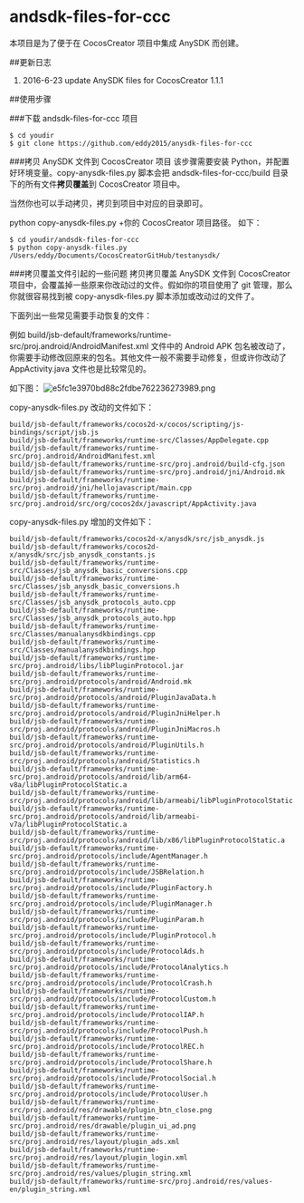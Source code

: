 # andsdk-files-for-ccc
本项目是为了便于在 CocosCreator 项目中集成 AnySDK 而创建。

##更新日志
1. 2016-6-23 update AnySDK files for CocosCreator 1.1.1


##使用步骤

###下载 andsdk-files-for-ccc 项目

```
$ cd youdir
$ git clone https://github.com/eddy2015/anysdk-files-for-ccc
```
###拷贝 AnySDK 文件到 CocosCreator 项目
该步骤需要安装 Python，并配置好环境变量。copy-anysdk-files.py 脚本会把 andsdk-files-for-ccc/build 目录下的所有文件**拷贝覆盖**到 CocosCreator 项目中。

当然你也可以手动拷贝，拷贝到项目中对应的目录即可。

python copy-anysdk-files.py +你的 CocosCreator 项目路径。
如下：

```
$ cd youdir/andsdk-files-for-ccc
$ python copy-anysdk-files.py /Users/eddy/Documents/CocosCreatorGitHub/testanysdk/
```

###拷贝覆盖文件引起的一些问题
拷贝拷贝覆盖 AnySDK 文件到 CocosCreator 项目中，会覆盖掉一些原来你改动过的文件。假如你的项目使用了 git 管理，那么你就很容易找到被 copy-anysdk-files.py 脚本添加或改动过的文件了。

下面列出一些常见需要手动恢复的文件：

例如 build/jsb-default/frameworks/runtime-src/proj.android/AndroidManifest.xml 文件中的 Android APK 包名被改动了，你需要手动修改回原来的包名。其他文件一般不需要手动修复，但或许你改动了 AppActivity.java 文件也是比较常见的。

如下图：
![e5fc1e3970bd88c2fdbe762236273989.png](http://moefq.com/images/2016/06/23/e5fc1e3970bd88c2fdbe762236273989.png)

copy-anysdk-files.py 改动的文件如下：

```
build/jsb-default/frameworks/cocos2d-x/cocos/scripting/js-bindings/script/jsb.js
build/jsb-default/frameworks/runtime-src/Classes/AppDelegate.cpp
build/jsb-default/frameworks/runtime-src/proj.android/AndroidManifest.xml
build/jsb-default/frameworks/runtime-src/proj.android/build-cfg.json
build/jsb-default/frameworks/runtime-src/proj.android/jni/Android.mk
build/jsb-default/frameworks/runtime-src/proj.android/jni/hellojavascript/main.cpp
build/jsb-default/frameworks/runtime-src/proj.android/src/org/cocos2dx/javascript/AppActivity.java
```
copy-anysdk-files.py 增加的文件如下：

```
build/jsb-default/frameworks/cocos2d-x/anysdk/src/jsb_anysdk.js
build/jsb-default/frameworks/cocos2d-x/anysdk/src/jsb_anysdk_constants.js
build/jsb-default/frameworks/runtime-src/Classes/jsb_anysdk_basic_conversions.cpp
build/jsb-default/frameworks/runtime-src/Classes/jsb_anysdk_basic_conversions.h
build/jsb-default/frameworks/runtime-src/Classes/jsb_anysdk_protocols_auto.cpp
build/jsb-default/frameworks/runtime-src/Classes/jsb_anysdk_protocols_auto.hpp
build/jsb-default/frameworks/runtime-src/Classes/manualanysdkbindings.cpp
build/jsb-default/frameworks/runtime-src/Classes/manualanysdkbindings.hpp
build/jsb-default/frameworks/runtime-src/proj.android/libs/libPluginProtocol.jar
build/jsb-default/frameworks/runtime-src/proj.android/protocols/android/Android.mk
build/jsb-default/frameworks/runtime-src/proj.android/protocols/android/PluginJavaData.h
build/jsb-default/frameworks/runtime-src/proj.android/protocols/android/PluginJniHelper.h
build/jsb-default/frameworks/runtime-src/proj.android/protocols/android/PluginJniMacros.h
build/jsb-default/frameworks/runtime-src/proj.android/protocols/android/PluginUtils.h
build/jsb-default/frameworks/runtime-src/proj.android/protocols/android/Statistics.h
build/jsb-default/frameworks/runtime-src/proj.android/protocols/android/lib/arm64-v8a/libPluginProtocolStatic.a
build/jsb-default/frameworks/runtime-src/proj.android/protocols/android/lib/armeabi/libPluginProtocolStatic.a
build/jsb-default/frameworks/runtime-src/proj.android/protocols/android/lib/armeabi-v7a/libPluginProtocolStatic.a
build/jsb-default/frameworks/runtime-src/proj.android/protocols/android/lib/x86/libPluginProtocolStatic.a
build/jsb-default/frameworks/runtime-src/proj.android/protocols/include/AgentManager.h
build/jsb-default/frameworks/runtime-src/proj.android/protocols/include/JSBRelation.h
build/jsb-default/frameworks/runtime-src/proj.android/protocols/include/PluginFactory.h
build/jsb-default/frameworks/runtime-src/proj.android/protocols/include/PluginManager.h
build/jsb-default/frameworks/runtime-src/proj.android/protocols/include/PluginParam.h
build/jsb-default/frameworks/runtime-src/proj.android/protocols/include/PluginProtocol.h
build/jsb-default/frameworks/runtime-src/proj.android/protocols/include/ProtocolAds.h
build/jsb-default/frameworks/runtime-src/proj.android/protocols/include/ProtocolAnalytics.h
build/jsb-default/frameworks/runtime-src/proj.android/protocols/include/ProtocolCrash.h
build/jsb-default/frameworks/runtime-src/proj.android/protocols/include/ProtocolCustom.h
build/jsb-default/frameworks/runtime-src/proj.android/protocols/include/ProtocolIAP.h
build/jsb-default/frameworks/runtime-src/proj.android/protocols/include/ProtocolPush.h
build/jsb-default/frameworks/runtime-src/proj.android/protocols/include/ProtocolREC.h
build/jsb-default/frameworks/runtime-src/proj.android/protocols/include/ProtocolShare.h
build/jsb-default/frameworks/runtime-src/proj.android/protocols/include/ProtocolSocial.h
build/jsb-default/frameworks/runtime-src/proj.android/protocols/include/ProtocolUser.h
build/jsb-default/frameworks/runtime-src/proj.android/res/drawable/plugin_btn_close.png
build/jsb-default/frameworks/runtime-src/proj.android/res/drawable/plugin_ui_ad.png
build/jsb-default/frameworks/runtime-src/proj.android/res/layout/plugin_ads.xml
build/jsb-default/frameworks/runtime-src/proj.android/res/layout/plugin_login.xml
build/jsb-default/frameworks/runtime-src/proj.android/res/values/plugin_string.xml
build/jsb-default/frameworks/runtime-src/proj.android/res/values-en/plugin_string.xml
```


